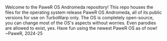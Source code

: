 Welcome to the PaweR OS Andromeda repository! This repo houses the files for the operating system release PaweR OS Andromeda, all of its public versions for use on TurboWarp only.
The OS is completely open-source, you can change most of the OS's aspects without worries. Even parodies are allowed to exist, yes.
Have fun using the newest PaweR OS as of now!
~PaweR, 2024-25
